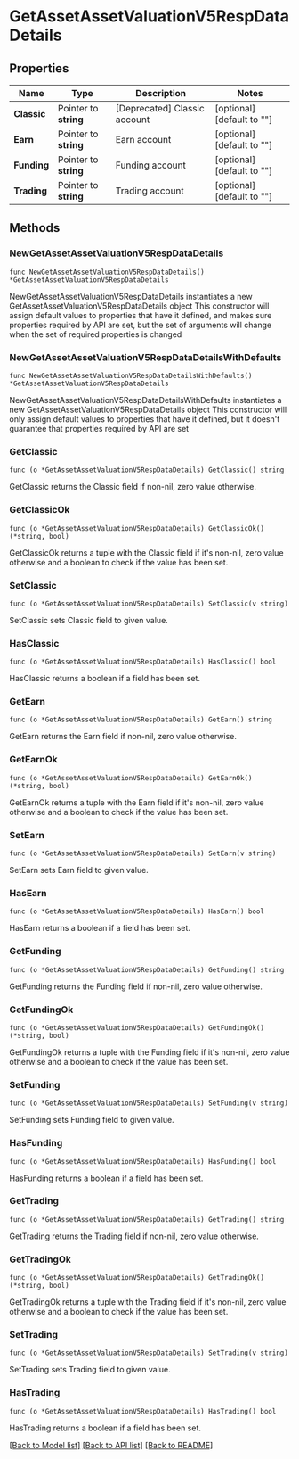 # GetAssetAssetValuationV5RespDataDetails

## Properties

Name | Type | Description | Notes
------------ | ------------- | ------------- | -------------
**Classic** | Pointer to **string** | [Deprecated] Classic account | [optional] [default to ""]
**Earn** | Pointer to **string** | Earn account | [optional] [default to ""]
**Funding** | Pointer to **string** | Funding account | [optional] [default to ""]
**Trading** | Pointer to **string** | Trading account | [optional] [default to ""]

## Methods

### NewGetAssetAssetValuationV5RespDataDetails

`func NewGetAssetAssetValuationV5RespDataDetails() *GetAssetAssetValuationV5RespDataDetails`

NewGetAssetAssetValuationV5RespDataDetails instantiates a new GetAssetAssetValuationV5RespDataDetails object
This constructor will assign default values to properties that have it defined,
and makes sure properties required by API are set, but the set of arguments
will change when the set of required properties is changed

### NewGetAssetAssetValuationV5RespDataDetailsWithDefaults

`func NewGetAssetAssetValuationV5RespDataDetailsWithDefaults() *GetAssetAssetValuationV5RespDataDetails`

NewGetAssetAssetValuationV5RespDataDetailsWithDefaults instantiates a new GetAssetAssetValuationV5RespDataDetails object
This constructor will only assign default values to properties that have it defined,
but it doesn't guarantee that properties required by API are set

### GetClassic

`func (o *GetAssetAssetValuationV5RespDataDetails) GetClassic() string`

GetClassic returns the Classic field if non-nil, zero value otherwise.

### GetClassicOk

`func (o *GetAssetAssetValuationV5RespDataDetails) GetClassicOk() (*string, bool)`

GetClassicOk returns a tuple with the Classic field if it's non-nil, zero value otherwise
and a boolean to check if the value has been set.

### SetClassic

`func (o *GetAssetAssetValuationV5RespDataDetails) SetClassic(v string)`

SetClassic sets Classic field to given value.

### HasClassic

`func (o *GetAssetAssetValuationV5RespDataDetails) HasClassic() bool`

HasClassic returns a boolean if a field has been set.

### GetEarn

`func (o *GetAssetAssetValuationV5RespDataDetails) GetEarn() string`

GetEarn returns the Earn field if non-nil, zero value otherwise.

### GetEarnOk

`func (o *GetAssetAssetValuationV5RespDataDetails) GetEarnOk() (*string, bool)`

GetEarnOk returns a tuple with the Earn field if it's non-nil, zero value otherwise
and a boolean to check if the value has been set.

### SetEarn

`func (o *GetAssetAssetValuationV5RespDataDetails) SetEarn(v string)`

SetEarn sets Earn field to given value.

### HasEarn

`func (o *GetAssetAssetValuationV5RespDataDetails) HasEarn() bool`

HasEarn returns a boolean if a field has been set.

### GetFunding

`func (o *GetAssetAssetValuationV5RespDataDetails) GetFunding() string`

GetFunding returns the Funding field if non-nil, zero value otherwise.

### GetFundingOk

`func (o *GetAssetAssetValuationV5RespDataDetails) GetFundingOk() (*string, bool)`

GetFundingOk returns a tuple with the Funding field if it's non-nil, zero value otherwise
and a boolean to check if the value has been set.

### SetFunding

`func (o *GetAssetAssetValuationV5RespDataDetails) SetFunding(v string)`

SetFunding sets Funding field to given value.

### HasFunding

`func (o *GetAssetAssetValuationV5RespDataDetails) HasFunding() bool`

HasFunding returns a boolean if a field has been set.

### GetTrading

`func (o *GetAssetAssetValuationV5RespDataDetails) GetTrading() string`

GetTrading returns the Trading field if non-nil, zero value otherwise.

### GetTradingOk

`func (o *GetAssetAssetValuationV5RespDataDetails) GetTradingOk() (*string, bool)`

GetTradingOk returns a tuple with the Trading field if it's non-nil, zero value otherwise
and a boolean to check if the value has been set.

### SetTrading

`func (o *GetAssetAssetValuationV5RespDataDetails) SetTrading(v string)`

SetTrading sets Trading field to given value.

### HasTrading

`func (o *GetAssetAssetValuationV5RespDataDetails) HasTrading() bool`

HasTrading returns a boolean if a field has been set.


[[Back to Model list]](../README.md#documentation-for-models) [[Back to API list]](../README.md#documentation-for-api-endpoints) [[Back to README]](../README.md)


